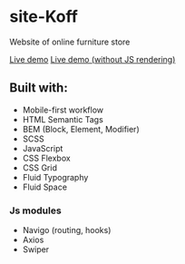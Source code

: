 # site-Koff
Website of online furniture store

[Live demo](https://getfrontend.github.io/site-Koff/app/)
[Live demo (without JS rendering)](https://getfrontend.github.io/site-Koff/dist/)

## Built with:
* Mobile-first workflow
* HTML Semantic Tags
* BEM (Block, Element, Modifier)
* SCSS
* JavaScript
* CSS Flexbox
* CSS Grid
* Fluid Typography
* Fluid Space


### Js modules
* Navigo (routing, hooks)
* Axios
* Swiper